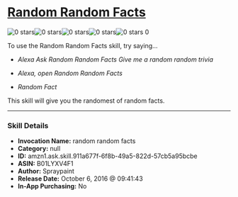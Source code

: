 # [Random Random Facts](http://alexa.amazon.com/#skills/amzn1.ask.skill.911a677f-6f8b-49a5-822d-57cb5a95bcbe)
![0 stars](../../images/ic_star_border_black_18dp_1x.png)![0 stars](../../images/ic_star_border_black_18dp_1x.png)![0 stars](../../images/ic_star_border_black_18dp_1x.png)![0 stars](../../images/ic_star_border_black_18dp_1x.png)![0 stars](../../images/ic_star_border_black_18dp_1x.png) 0

To use the Random Random Facts skill, try saying...

* *Alexa Ask Random Random Facts Give me a random random trivia*

* *Alexa, open Random Random Facts*

* *Random Fact*

This skill will give you the randomest of random facts.

***

### Skill Details

* **Invocation Name:** random random facts
* **Category:** null
* **ID:** amzn1.ask.skill.911a677f-6f8b-49a5-822d-57cb5a95bcbe
* **ASIN:** B01LYXV4F1
* **Author:** Spraypaint
* **Release Date:** October 6, 2016 @ 09:41:43
* **In-App Purchasing:** No
